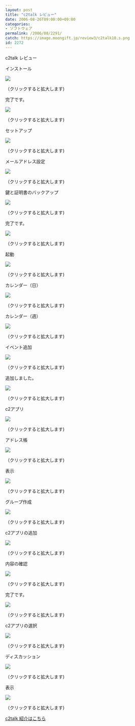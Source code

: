 ```yaml
---
layout: post
title: "c2talk レビュー"
date: 2006-08-26T09:00:00+09:00
categories:
- ソフトウェア
permalink: /2006/08/2291/
catch: https://image.moongift.jp/review3/c2talk10.s.png
id: 2272
---
```

c2talk レビュー  
<!--more-->

インストール

  

[![](https://image.moongift.jp/review3/c2talk1.s.png)](https://image.moongift.jp/review3/c2talk1.png)  
  
（クリックすると拡大します)

  

完了です。

  

[![](https://image.moongift.jp/review3/c2talk2.s.png)](https://image.moongift.jp/review3/c2talk2.png)  
  
（クリックすると拡大します)

  

セットアップ

  

[![](https://image.moongift.jp/review3/c2talk3.s.png)](https://image.moongift.jp/review3/c2talk3.png)  
  
（クリックすると拡大します)

  

メールアドレス設定

  

[![](https://image.moongift.jp/review3/c2talk4.s.png)](https://image.moongift.jp/review3/c2talk4.png)  
  
（クリックすると拡大します)

  

鍵と証明書のバックアップ

  

[![](https://image.moongift.jp/review3/c2talk5.s.png)](https://image.moongift.jp/review3/c2talk5.png)  
  
（クリックすると拡大します)

  

完了です。

  

[![](https://image.moongift.jp/review3/c2talk6.s.png)](https://image.moongift.jp/review3/c2talk6.png)  
  
（クリックすると拡大します)

  

起動

  

[![](https://image.moongift.jp/review3/c2talk7.s.png)](https://image.moongift.jp/review3/c2talk7.png)  
  
（クリックすると拡大します)

  

カレンダー（日）

  

[![](https://image.moongift.jp/review3/c2talk8.s.png)](https://image.moongift.jp/review3/c2talk8.png)  
  
（クリックすると拡大します)

  

カレンダー（週）

  

[![](https://image.moongift.jp/review3/c2talk21.s.png)](https://image.moongift.jp/review3/c2talk21.png)  
  
（クリックすると拡大します)

  

イベント追加

  

[![](https://image.moongift.jp/review3/c2talk9.s.png)](https://image.moongift.jp/review3/c2talk9.png)  
  
（クリックすると拡大します)

  

追加しました。

  

[![](https://image.moongift.jp/review3/c2talk10.s.png)](https://image.moongift.jp/review3/c2talk10.png)  
  
（クリックすると拡大します)

  

c2アプリ

  

[![](https://image.moongift.jp/review3/c2talk11.s.png)](https://image.moongift.jp/review3/c2talk11.png)  
  
（クリックすると拡大します)

  

アドレス帳

  

[![](https://image.moongift.jp/review3/c2talk12.s.png)](https://image.moongift.jp/review3/c2talk12.png)  
  
（クリックすると拡大します)

  

表示

  

[![](https://image.moongift.jp/review3/c2talk13.s.png)](https://image.moongift.jp/review3/c2talk13.png)  
  
（クリックすると拡大します)

  

グループ作成

  

[![](https://image.moongift.jp/review3/c2talk14.s.png)](https://image.moongift.jp/review3/c2talk14.png)  
  
（クリックすると拡大します)

  

c2アプリの追加

  

[![](https://image.moongift.jp/review3/c2talk15.s.png)](https://image.moongift.jp/review3/c2talk15.png)  
  
（クリックすると拡大します)

  

内容の確認

  

[![](https://image.moongift.jp/review3/c2talk16.s.png)](https://image.moongift.jp/review3/c2talk16.png)  
  
（クリックすると拡大します)

  

完了です。

  

[![](https://image.moongift.jp/review3/c2talk17.s.png)](https://image.moongift.jp/review3/c2talk17.png)  
  
（クリックすると拡大します)

  

c2アプリの選択

  

[![](https://image.moongift.jp/review3/c2talk18.s.png)](https://image.moongift.jp/review3/c2talk18.png)  
  
（クリックすると拡大します)

  

ディスカッション

  

[![](https://image.moongift.jp/review3/c2talk19.s.png)](https://image.moongift.jp/review3/c2talk19.png)  
  
（クリックすると拡大します)

  

表示

  

[![](https://image.moongift.jp/review3/c2talk20.s.png)](https://image.moongift.jp/review3/c2talk20.png)  
  
（クリックすると拡大します)

  

[c2talk 紹介はこちら](http://fw.moongift.jp/intro/i-2287.html)

